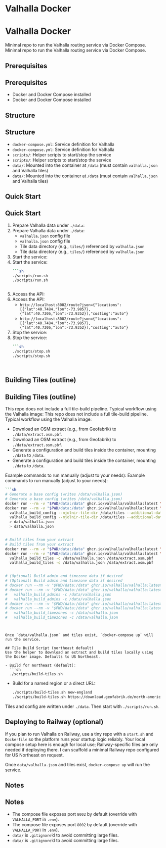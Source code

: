 # Valhalla Docker
# Valhalla Docker


Minimal repo to run the Valhalla routing service via Docker Compose.
Minimal repo to run the Valhalla routing service via Docker Compose.


## Prerequisites
## Prerequisites
- Docker and Docker Compose installed
- Docker and Docker Compose installed


## Structure
## Structure
- `docker-compose.yml`: Service definition for Valhalla
- `docker-compose.yml`: Service definition for Valhalla
- `scripts/`: Helper scripts to start/stop the service
- `scripts/`: Helper scripts to start/stop the service
- `data/`: Mounted into the container at `/data` (must contain `valhalla.json` and Valhalla tiles)
- `data/`: Mounted into the container at `/data` (must contain `valhalla.json` and Valhalla tiles)


## Quick Start
## Quick Start
1. Prepare Valhalla data under `./data`:
1. Prepare Valhalla data under `./data`:
   - `valhalla.json` config file
   - `valhalla.json` config file
   - Tile data directory (e.g., `tiles/`) referenced by `valhalla.json`
   - Tile data directory (e.g., `tiles/`) referenced by `valhalla.json`
2. Start the service:
2. Start the service:
   ```sh
   ```sh
   ./scripts/run.sh
   ./scripts/run.sh
   ```
   ```
3. Access the API:
3. Access the API:
   - `http://localhost:8002/route?json={"locations":[{"lat":40.7484,"lon":-73.9857},{"lat":40.7306,"lon":-73.9352}],"costing":"auto"}`
   - `http://localhost:8002/route?json={"locations":[{"lat":40.7484,"lon":-73.9857},{"lat":40.7306,"lon":-73.9352}],"costing":"auto"}`
4. Stop the service:
4. Stop the service:
   ```sh
   ```sh
   ./scripts/stop.sh
   ./scripts/stop.sh
   ```
   ```


## Building Tiles (outline)
## Building Tiles (outline)
This repo does not include a full tile-build pipeline. Typical workflow using the Valhalla image:
This repo does not include a full tile-build pipeline. Typical workflow using the Valhalla image:


- Download an OSM extract (e.g., from Geofabrik) to `./data/extract.osm.pbf`.
- Download an OSM extract (e.g., from Geofabrik) to `./data/extract.osm.pbf`.
- Generate a configuration and build tiles inside the container, mounting `./data` to `/data`.
- Generate a configuration and build tiles inside the container, mounting `./data` to `/data`.


Example commands to run manually (adjust to your needs):
Example commands to run manually (adjust to your needs):
```sh
```sh
# Generate a base config (writes /data/valhalla.json)
# Generate a base config (writes /data/valhalla.json)
docker run --rm -v "$PWD/data:/data" ghcr.io/valhalla/valhalla:latest \
docker run --rm -v "$PWD/data:/data" ghcr.io/valhalla/valhalla:latest \
  valhalla_build_config --mjolnir-tile-dir /data/tiles --additional-data /data \
  valhalla_build_config --mjolnir-tile-dir /data/tiles --additional-data /data \
  > data/valhalla.json
  > data/valhalla.json


# Build tiles from your extract
# Build tiles from your extract
docker run --rm -v "$PWD/data:/data" ghcr.io/valhalla/valhalla:latest \
docker run --rm -v "$PWD/data:/data" ghcr.io/valhalla/valhalla:latest \
  valhalla_build_tiles -c /data/valhalla.json /data/extract.osm.pbf
  valhalla_build_tiles -c /data/valhalla.json /data/extract.osm.pbf


# (Optional) Build admin and timezone data if desired
# (Optional) Build admin and timezone data if desired
# docker run --rm -v "$PWD/data:/data" ghcr.io/valhalla/valhalla:latest \
# docker run --rm -v "$PWD/data:/data" ghcr.io/valhalla/valhalla:latest \
#   valhalla_build_admins -c /data/valhalla.json
#   valhalla_build_admins -c /data/valhalla.json
# docker run --rm -v "$PWD/data:/data" ghcr.io/valhalla/valhalla:latest \
# docker run --rm -v "$PWD/data:/data" ghcr.io/valhalla/valhalla:latest \
#   valhalla_build_timezones -c /data/valhalla.json
#   valhalla_build_timezones -c /data/valhalla.json
```
```


Once `data/valhalla.json` and tiles exist, `docker-compose up` will run the service.

## Tile Build Script (northeast default)
Use the helper to download an extract and build tiles locally using the Docker image. Defaults to US Northeast.

- Build for northeast (default):
  ```sh
  ./scripts/build-tiles.sh
  ```
- Build for a named region or a direct URL:
  ```sh
  ./scripts/build-tiles.sh new-england
  ./scripts/build-tiles.sh https://download.geofabrik.de/north-america/us-northeast-latest.osm.pbf
  ```

Tiles and config are written under `./data`. Then start with `./scripts/run.sh`.

## Deploying to Railway (optional)
If you plan to run Valhalla on Railway, use a tiny repo with a `start.sh` and `Dockerfile` so the platform runs your startup logic reliably. Your local compose setup here is enough for local use; Railway-specific files are only needed if deploying there. I can scaffold a minimal Railway repo configured for US Northeast on request.

Once `data/valhalla.json` and tiles exist, `docker-compose up` will run the service.


## Notes
## Notes
- The compose file exposes port `8002` by default (override with `VALHALLA_PORT` in `.env`).
- The compose file exposes port `8002` by default (override with `VALHALLA_PORT` in `.env`).
- `data/` is `.gitignore`’d to avoid committing large files.
- `data/` is `.gitignore`’d to avoid committing large files.


